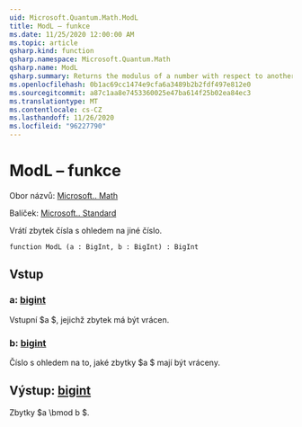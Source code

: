 ```yaml
---
uid: Microsoft.Quantum.Math.ModL
title: ModL – funkce
ms.date: 11/25/2020 12:00:00 AM
ms.topic: article
qsharp.kind: function
qsharp.namespace: Microsoft.Quantum.Math
qsharp.name: ModL
qsharp.summary: Returns the modulus of a number with respect to another number.
ms.openlocfilehash: 0b1ac69cc1474e9cfa6a3489b2b2fdf497e812e0
ms.sourcegitcommit: a87c1aa8e7453360025e47ba614f25b02ea84ec3
ms.translationtype: MT
ms.contentlocale: cs-CZ
ms.lasthandoff: 11/26/2020
ms.locfileid: "96227790"
---
```

# <a name="modl-function"></a>ModL – funkce

Obor názvů: [Microsoft.. Math](xref:Microsoft.Quantum.Math)

Balíček: [Microsoft.. Standard](https://nuget.org/packages/Microsoft.Quantum.Standard)


Vrátí zbytek čísla s ohledem na jiné číslo.

```qsharp
function ModL (a : BigInt, b : BigInt) : BigInt
```


## <a name="input"></a>Vstup

### <a name="a--bigint"></a>a: [bigint](xref:microsoft.quantum.lang-ref.bigint)

Vstupní $a $, jejichž zbytek má být vrácen.


### <a name="b--bigint"></a>b: [bigint](xref:microsoft.quantum.lang-ref.bigint)

Číslo s ohledem na to, jaké zbytky $a $ mají být vráceny.



## <a name="output--bigint"></a>Výstup: [bigint](xref:microsoft.quantum.lang-ref.bigint)

Zbytky $a \bmod b $.